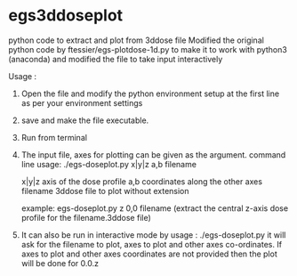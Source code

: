 # egs3ddoseplot
python code to extract and plot from 3ddose file
Modified the original python code by ftessier/egs-plotdose-1d.py 
to make it to work with python3 (anaconda) and modified the file to take input interactively

Usage :
1. Open the file and modify the python environment setup at the first line as per your environment settings
2. save and make the file executable. 
3. Run from terminal
4. The input file, axes for plotting can be given as the argument.
  command line usage: 
    ./egs-doseplot.py x|y|z  a,b  filename
            
    x|y|z       axis of the dose profile
    a,b         coordinates along the other axes
    filename    3ddose file to plot without extension
        
    example:   egs-doseplot.py z 0,0 filename
        (extract the central z-axis dose profile for the filename.3ddose file)
  5. It can also be run in interactive mode by
    usage : ./egs-doseplot.py 
    it will ask for the filename to plot, axes to plot and other axes co-ordinates.
    If axes to plot and other axes coordinates are not provided then the plot will be done for 0.0.z
    
